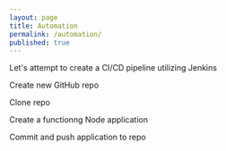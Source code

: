 ```yaml
---
layout: page
title: Automation
permalink: /automation/
published: true
---
```


Let's attempt to create a CI/CD pipeline utilizing Jenkins

Create new GitHub repo

Clone repo

Create a functionng Node application

Commit and push application to repo
